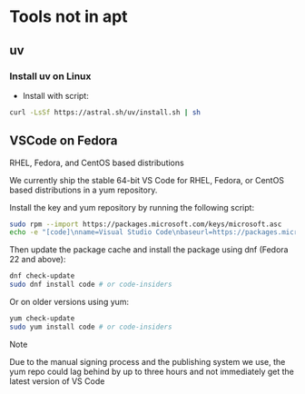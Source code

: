 # Tools not in apt

## uv

### Install uv on Linux

- Install with script:

```bash
curl -LsSf https://astral.sh/uv/install.sh | sh
```

## VSCode on Fedora

RHEL, Fedora, and CentOS based distributions

We currently ship the stable 64-bit VS Code for RHEL, Fedora, or CentOS based distributions in a yum repository.

Install the key and yum repository by running the following script:

```bash
sudo rpm --import https://packages.microsoft.com/keys/microsoft.asc
echo -e "[code]\nname=Visual Studio Code\nbaseurl=https://packages.microsoft.com/yumrepos/vscode\nenabled=1\nautorefresh=1\ntype=rpm-md\ngpgcheck=1\ngpgkey=https://packages.microsoft.com/keys/microsoft.asc" | sudo tee /etc/yum.repos.d/vscode.repo > /dev/null
```

Then update the package cache and install the package using dnf (Fedora 22 and above):

```bash
dnf check-update
sudo dnf install code # or code-insiders
```

Or on older versions using yum:

```bash
yum check-update
sudo yum install code # or code-insiders
```

Note

Due to the manual signing process and the publishing system we use, the yum repo could lag behind by up to three hours and not immediately get the latest version of VS Code
